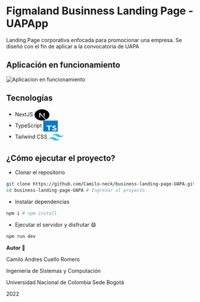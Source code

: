 # Figmaland Businness Landing Page - UAPApp
Landing Page corporativa enfocada para promocionar una empresa. Se diseñó con el fin de aplicar a la convocatoria de UAPA
## Aplicación en funcionamiento
![Aplicacion en funcionamiento](resources\app_working.gif)
## Tecnologías

 - NextJS <img align="center" alt="Rafa-Csharp" height="30" width="40" src="https://raw.githubusercontent.com/devicons/devicon/master/icons/nextjs/nextjs-original.svg">
 - TypeScript <img align="center" alt="Rafa-Csharp" height="30" width="40" src="https://raw.githubusercontent.com/devicons/devicon/master/icons/typescript/typescript-original.svg">
 - Tailwind CSS <img align="center" alt="Rafa-Csharp" height="30" width="40" src="https://raw.githubusercontent.com/devicons/devicon/master/icons/tailwindcss/tailwindcss-plain.svg">

## ¿Cómo ejecutar el proyecto?

 - Clonar el repositorio
```bash
git clone https://github.com/Camilo-neck/business-landing-page-UAPA.git
cd business-landing-page-UAPA # Ingresar al proyecto
```
 - Instalar dependencias
```bash
npm i # npm install
```
 - Ejecutar el servidor y disfrutar 😄
```bash
npm run dev
```

**Autor 👋**

Camilo Andres Cuello Romero

Ingeniería de Sistemas y Computación

Universidad Nacional de Colombia Sede Bogotá

2022